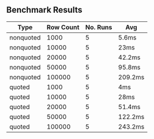 ## Benchmark Results

|Type|Row Count|No. Runs|Avg|
|-|-|-|-|
|nonquoted|1000|5|5.6ms|
|nonquoted|10000|5|23ms|
|nonquoted|20000|5|42.2ms|
|nonquoted|50000|5|95.8ms|
|nonquoted|100000|5|209.2ms|
|quoted|1000|5|4ms|
|quoted|10000|5|28ms|
|quoted|20000|5|51.4ms|
|quoted|50000|5|122.2ms|
|quoted|100000|5|243.2ms|